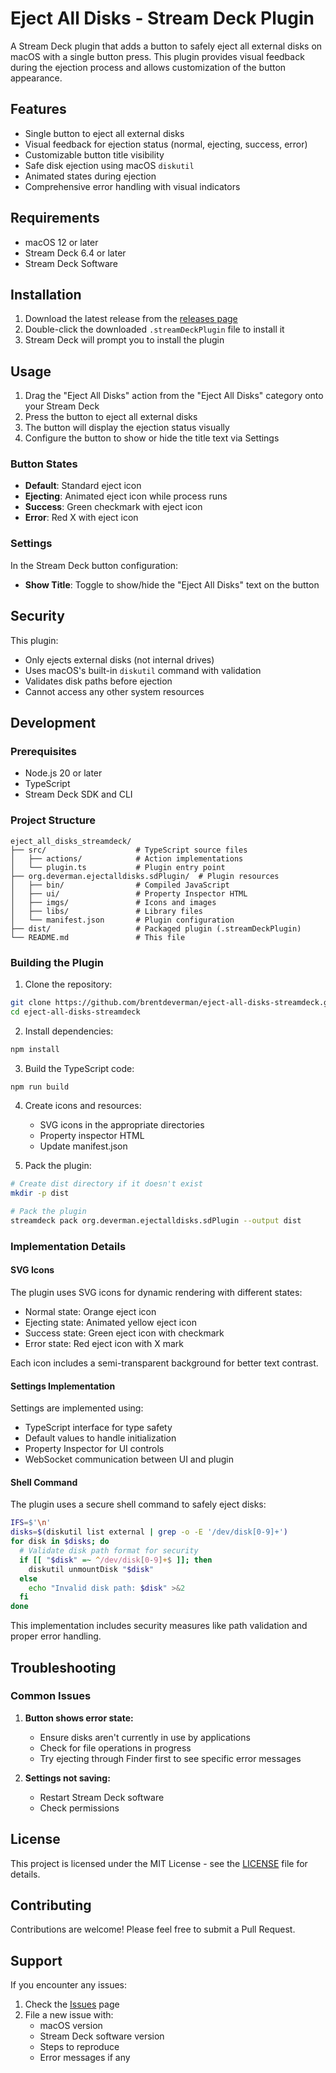 # Eject All Disks - Stream Deck Plugin

A Stream Deck plugin that adds a button to safely eject all external disks on macOS with a single button press. This plugin provides visual feedback during the ejection process and allows customization of the button appearance.

## Features

- Single button to eject all external disks
- Visual feedback for ejection status (normal, ejecting, success, error)
- Customizable button title visibility
- Safe disk ejection using macOS `diskutil`
- Animated states during ejection
- Comprehensive error handling with visual indicators

## Requirements

- macOS 12 or later
- Stream Deck 6.4 or later
- Stream Deck Software

## Installation

1. Download the latest release from the [releases page](https://github.com/deverman/eject_all_disks_streamdeck/releases)
2. Double-click the downloaded `.streamDeckPlugin` file to install it
3. Stream Deck will prompt you to install the plugin

## Usage

1. Drag the "Eject All Disks" action from the "Eject All Disks" category onto your Stream Deck
2. Press the button to eject all external disks
3. The button will display the ejection status visually
4. Configure the button to show or hide the title text via Settings

### Button States

- **Default**: Standard eject icon
- **Ejecting**: Animated eject icon while process runs
- **Success**: Green checkmark with eject icon
- **Error**: Red X with eject icon

### Settings

In the Stream Deck button configuration:
- **Show Title**: Toggle to show/hide the "Eject All Disks" text on the button

## Security

This plugin:
- Only ejects external disks (not internal drives)
- Uses macOS's built-in `diskutil` command with validation
- Validates disk paths before ejection
- Cannot access any other system resources

## Development

### Prerequisites

- Node.js 20 or later
- TypeScript
- Stream Deck SDK and CLI

### Project Structure

```
eject_all_disks_streamdeck/
├── src/                    # TypeScript source files
│   ├── actions/            # Action implementations
│   └── plugin.ts           # Plugin entry point
├── org.deverman.ejectalldisks.sdPlugin/  # Plugin resources
│   ├── bin/                # Compiled JavaScript
│   ├── ui/                 # Property Inspector HTML
│   ├── imgs/               # Icons and images
│   ├── libs/               # Library files
│   └── manifest.json       # Plugin configuration
├── dist/                   # Packaged plugin (.streamDeckPlugin)
└── README.md               # This file
```

### Building the Plugin

1. Clone the repository:
```bash
git clone https://github.com/brentdeverman/eject-all-disks-streamdeck.git
cd eject-all-disks-streamdeck
```

2. Install dependencies:
```bash
npm install
```

3. Build the TypeScript code:
```bash
npm run build
```

4. Create icons and resources:
   - SVG icons in the appropriate directories
   - Property inspector HTML
   - Update manifest.json

5. Pack the plugin:
```bash
# Create dist directory if it doesn't exist
mkdir -p dist

# Pack the plugin
streamdeck pack org.deverman.ejectalldisks.sdPlugin --output dist
```

### Implementation Details

#### SVG Icons
The plugin uses SVG icons for dynamic rendering with different states:
- Normal state: Orange eject icon
- Ejecting state: Animated yellow eject icon
- Success state: Green eject icon with checkmark
- Error state: Red eject icon with X mark

Each icon includes a semi-transparent background for better text contrast.

#### Settings Implementation
Settings are implemented using:
- TypeScript interface for type safety
- Default values to handle initialization
- Property Inspector for UI controls
- WebSocket communication between UI and plugin

#### Shell Command
The plugin uses a secure shell command to safely eject disks:
```bash
IFS=$'\n'
disks=$(diskutil list external | grep -o -E '/dev/disk[0-9]+')
for disk in $disks; do
  # Validate disk path format for security
  if [[ "$disk" =~ ^/dev/disk[0-9]+$ ]]; then
    diskutil unmountDisk "$disk"
  else
    echo "Invalid disk path: $disk" >&2
  fi
done
```

This implementation includes security measures like path validation and proper error handling.

## Troubleshooting

### Common Issues

1. **Button shows error state:**
   - Ensure disks aren't currently in use by applications
   - Check for file operations in progress
   - Try ejecting through Finder first to see specific error messages

2. **Settings not saving:**
   - Restart Stream Deck software
   - Check permissions

## License

This project is licensed under the MIT License - see the [LICENSE](LICENSE) file for details.

## Contributing

Contributions are welcome! Please feel free to submit a Pull Request.

## Support

If you encounter any issues:
1. Check the [Issues](https://github.com/deverman/eject-all-disks-streamdeck/issues) page
2. File a new issue with:
   - macOS version
   - Stream Deck software version
   - Steps to reproduce
   - Error messages if any
